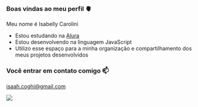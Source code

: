 ### Boas vindas ao meu perfil 🫀

Meu nome é Isabelly Carolini

- Estou estudando na [Alura](https://www.alura.com.br)
- Estou desenvolvendo na linguagem JavaScript
- Utilizo esse espaço para a minha organização e compartilhamento dos meus projetos desenvolvidos

 ### Você entrar em contato comigo 📫

 isaah.coghi@gmail.com



![](https://media1.tenor.com/m/mCiM7CmGGI4AAAAC/naruto.gif)


